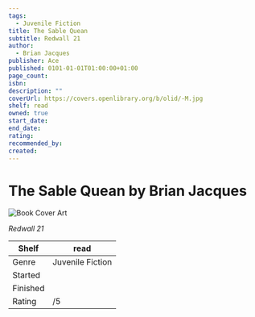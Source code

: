 ```yaml
---
tags:
  - Juvenile Fiction
title: The Sable Quean
subtitle: Redwall 21
author:
  - Brian Jacques
publisher: Ace
published: 0101-01-01T01:00:00+01:00
page_count:
isbn:
description: ""
coverUrl: https://covers.openlibrary.org/b/olid/-M.jpg
shelf: read
owned: true
start_date:
end_date:
rating:
recommended_by:
created:
---
```


# The Sable Quean by Brian Jacques

![Book Cover Art](https://covers.openlibrary.org/b/olid/-M.jpg)

_Redwall 21_

| Shelf | read |
| --- | --- |
| Genre | Juvenile Fiction |
| Started |  |
| Finished |  |
| Rating | /5 |

